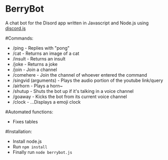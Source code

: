 # BerryBot
A chat bot for the Disord app written in Javascript and Node.js using <a href="https://github.com/hydrabolt/discord.js/">discord.js</a>

#Commands:
- /ping - Replies with "pong"
- /cat - Returns an image of a cat
- /insult - Returns an insult
- /joke - Returns a joke
- /join - Join a channel
- /comehere - Join the channel of whoever entered the command
- /singvid (arguments) - Plays the audio portion of the youtube link/query
- /airhorn - Plays a horn~
- /shutup - Shuts the bot up if it's talking in a voice channel
- /goaway - Kicks the bot from its current voice channel
- /clock - ...Displays a emoji clock

#Automated functions:
- Fixes tables

#Installation: 
- Install node.js
- Run `npm install`
- Finally run `node berrybot.js`
